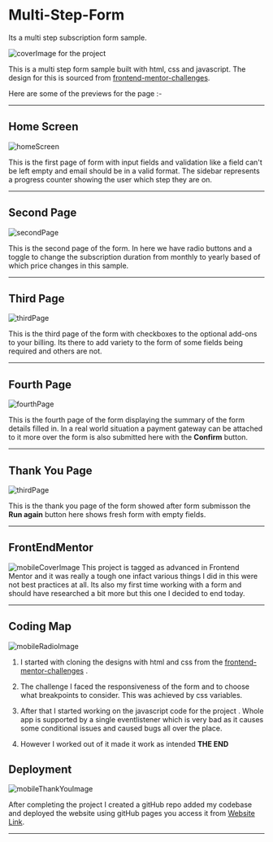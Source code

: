 # Multi-Step-Form
 Its a multi step subscription form sample.

![coverImage for the project](preview/coverImage.png)

This is a multi step form sample built with html, css and javascript. The design for this is sourced from [frontend-mentor-challenges](https://www.frontendmentor.io/challenges).

Here are some of the previews for the page :-

---

## Home Screen
![homeScreen](preview/emptyImage.png)

This is the first page of form with input fields and validation like a field can't be left empty and email should be in a valid format. The sidebar represents a progress counter showing the user which step they are on. 

---

## Second Page
![secondPage](preview/radioImage.png)

This is the second page of the form. In here we have radio buttons and a toggle to change the subscription duration from monthly to yearly based of which price changes in this sample.

---

## Third Page
![thirdPage](preview/checkImage.png)

This is the third page of the form with checkboxes to the optional add-ons to your billing. Its there to add variety to the form of some fields being required and others are not.

---

## Fourth Page
![fourthPage](preview/finalImage.png)

This is the fourth page of the form displaying the summary of the form details filled in.
In a real world situation a payment gateway can be attached to it more over the form is also submitted here with the **Confirm** button.

---

## Thank You Page
![thirdPage](preview/checkImage.png)

This is the thank you page of the form showed after form submisson the **Run again** button here shows fresh form with empty fields.

---

## FrontEndMentor
![mobileCoverImage](preview/mobilecover.png)
This project is tagged as advanced in Frontend Mentor and it was really a tough one infact various things I did in this were not best practices at all. Its also my first time working with a form and should have researched a bit more but this one I decided to end today.

---

## Coding Map
![mobileRadioImage](preview/mobileradio.png)

1. I started with cloning the designs with html and css from the [frontend-mentor-challenges](https://www.frontendmentor.io/challenges) .

2. The challenge I faced the responsiveness of the form and to choose what breakpoints to consider. This was achieved by css variables.

3. After that I started working on the javascript code for the project . Whole app is supported by a single eventlistener which is very bad as it causes some conditional issues and caused bugs all over the place.

4. However I worked out of it made it work as intended **THE END**

## Deployment 
![mobileThankYouImage](preview/mobilety.png)

After completing the project I created a gitHub repo added my codebase and deployed the website using gitHub pages you access it from 
[Website Link](https://corack01.github.io/Multi-Step-Form/).

---

